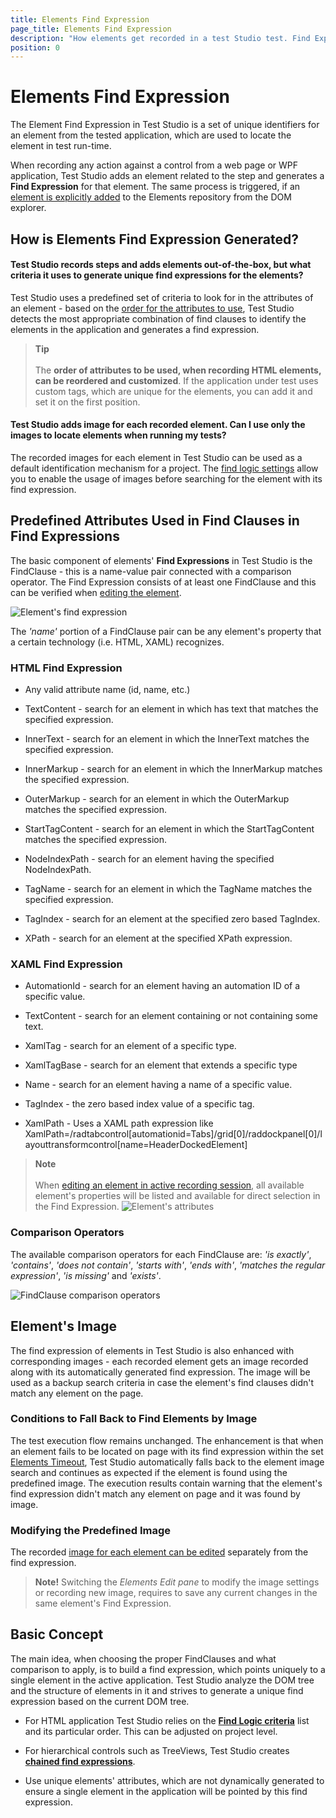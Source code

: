 ```yaml
---
title: Elements Find Expression
page_title: Elements Find Expression
description: "How elements get recorded in a test Studio test. Find Expressions in Test Studio. How an element is being located during test execution. What is find expression, how is find expression build for elements in Test Studio tests"
position: 0
---
```

# Elements Find Expression

The Element Find Expression in Test Studio is a set of unique identifiers for an element from the tested application, which are used to locate the element in test run-time.

When recording any action against a control from a web page or WPF application, Test Studio adds an element related to the step and generates a **Find Expression** for that element. The same process is triggered, if an <a href="/features/recorder/compact-recording-toolbar#hover-over-highlighting" target="_blank">element is explicitly added</a> to the Elements repository from the DOM explorer.

## How is Elements Find Expression Generated?

#### Test Studio records steps and adds elements out-of-the-box, but what criteria it uses to generate unique find expressions for the elements?

Test Studio uses a predefined set of criteria to look for in the attributes of an element - based on the <a href="/features/project-settings/find-logic" target="_blank">order for the attributes to use</a>, Test Studio detects the most appropriate combination of find clauses to identify the elements in the application and generates a find expression.

> __Tip__
> <br>
> <br>
> The __order of attributes to be used, when recording HTML elements, can be reordered and customized__. If the application under test uses custom tags, which are unique for the elements, you can add it and set it on the first position.

#### Test Studio adds image for each recorded element. Can I use only the images to locate elements when running my tests?

The recorded images for each element in Test Studio can be used as a default identification mechanism for a project. The <a href="/features/project-settings/find-logic" target="_blank">find logic settings</a> allow you to enable the usage of images before searching for the element with its find expression.

## Predefined Attributes Used in Find Clauses in Find Expressions

The basic component of elements' **Find Expressions** in Test Studio is the FindClause - this is a name-value pair connected with a comparison operator. The Find Expression consists of at least one FindClause and this can be verified when <a href="/features/elements-explorer/find-element" target="_blank">editing the element</a>.

![Element's find expression][1]

The *'name'* portion of a FindClause pair can be any element's property that a certain technology (i.e. HTML, XAML) recognizes.

### HTML Find Expression

- Any valid attribute name (id, name, etc.)

- TextContent - search for an element in which has text that matches the specified expression.

- InnerText - search for an element in which the InnerText matches the specified expression.

- InnerMarkup - search for an element in which the InnerMarkup matches the specified expression.

- OuterMarkup - search for an element in which the OuterMarkup matches the specified expression.

- StartTagContent - search for an element in which the StartTagContent matches the specified expression.

- NodeIndexPath - search for an element having the specified NodeIndexPath.

- TagName - search for an element in which the TagName matches the specified expression.

- TagIndex - search for an element at the specified zero based TagIndex.

- XPath - search for an element at the specified XPath expression.

### XAML Find Expression

- AutomationId - search for an element having an automation ID of a specific value.

- TextContent - search for an element containing or not containing some text.

- XamlTag - search for an element of a specific type.

- XamlTagBase - search for an element that extends a specific type

- Name - search for an element having a name of a specific value.

- TagIndex - the zero based index value of a specific tag.

- XamlPath - Uses a XAML path expression like XamlPath=/radtabcontrol[automationid=Tabs]/grid[0]/raddockpanel[0]/layouttransformcontrol[name=HeaderDockedElement]

> **Note**
> <br>
> <br>
> When <a href="/features/elements-explorer/find-element#options-in-element-pane-with-active-recording-session" target="_blank">editing an element in active recording session</a>, all available element's properties will be listed and available for direct selection in the Find Expression.
> ![Element's attributes][3]

### Comparison Operators

The available comparison operators for each FindClause are: *'is exactly'*, *'contains'*, *'does not contain'*, *'starts with'*, *'ends with'*,
*'matches the regular expression'*, *'is missing'* and *'exists'*.

![FindClause comparison operators][2]

## Element's Image

The find expression of elements in Test Studio is also enhanced with corresponding images - each recorded element gets an image recorded along with its automatically generated find expression. The image will be used as a backup search criteria in case the element's find clauses didn't match any element on the page.

### Conditions to Fall Back to Find Elements by Image

The test execution flow remains unchanged. The enhancement is that when an element fails to be located on page with its find expression within the set [Elements Timeout](/general-information/test-execution/quick-execution#execution-timeouts), Test Studio automatically falls back to the element image search and continues as expected if the element is found using the predefined image. The execution results contain warning that the element's find expression didn't match any element on page and it was found by image.

### Modifying the Predefined Image

The recorded <a href="/features/elements-explorer/find-element-by-image" target="_blank">image for each element can be edited</a> separately from the find expression.

> **Note!** Switching the *Elements Edit pane* to modify the image settings or recording new image, requires to save any current changes in the same element's Find Expression.

## Basic Concept

The main idea, when choosing the proper FindClauses and what comparison to apply, is to build a find expression, which points uniquely to a single element in the active application. Test Studio analyze the DOM tree and the structure of elements in it and strives to generate a unique find expression based on the current DOM tree.

- For HTML application Test Studio relies on the <a href="/features/project-settings/find-logic" target="_blank">**Find Logic criteria**</a> list and its particular order. This can be adjusted on project level.

- For hierarchical controls such as TreeViews, Test Studio creates <a href="/knowledge-base/project-configuration-kb/using-chained-find-expressions" target="_blank">**chained find expressions**</a>.

- Use unique elements' attributes, which are not dynamically generated to ensure a single element in the application will be pointed by this find expression.

[1]: /img/features/elements-explorer/element-find-expression/fig1.png
[2]: /img/features/elements-explorer/element-find-expression/fig2.png
[3]: /img/features/elements-explorer/element-find-expression/fig3.png